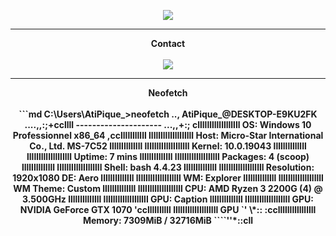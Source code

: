 
<p align = "center">
<img src="https://media.discordapp.net/attachments/811996894640472125/940755545994969088/anime-depressed.gif">
</p>
 
-----

<p align = "center"><strong>Contact<strong><br><br>
  <a href="https://github.com:AtiPiquee">
    <img src="https://discord.c99.nl/widget/theme-2/456142146299494402.png">
  </a>
</p>
 
-----

 <p align = "center"><strong>Neofetch<strong><br><br>
 ```md
C:\Users\AtiPique_>neofetch
                                 ..,   AtiPique_@DESKTOP-E9KU2FK
                     ....,,:;+ccllll   ---------------------
      ...,,+:;   cllllllllllllllllll   OS: Windows 10 Professionnel x86_64
,cclllllllllll   lllllllllllllllllll   Host: Micro-Star International Co., Ltd. MS-7C52
llllllllllllll   lllllllllllllllllll   Kernel: 10.0.19043
llllllllllllll   lllllllllllllllllll   Uptime: 7 mins
llllllllllllll   lllllllllllllllllll   Packages: 4 (scoop)
llllllllllllll   lllllllllllllllllll   Shell: bash 4.4.23
llllllllllllll   lllllllllllllllllll   Resolution: 1920x1080
                                       DE: Aero
llllllllllllll   lllllllllllllllllll   WM: Explorer
llllllllllllll   lllllllllllllllllll   WM Theme: Custom
llllllllllllll   lllllllllllllllllll   CPU: AMD Ryzen 3 2200G (4) @ 3.500GHz
llllllllllllll   lllllllllllllllllll   GPU: Caption
llllllllllllll   lllllllllllllllllll   GPU: NVIDIA GeForce GTX 1070
 'ccllllllllll   lllllllllllllllllll   GPU
       `' \*::   :ccllllllllllllllll   Memory: 7309MiB / 32716MiB
                        ````''*::cll
                                  
  
```
 

